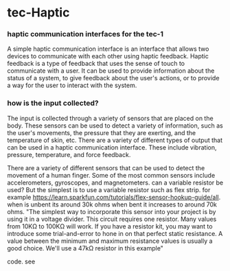 # tec-Haptic

### haptic communication interfaces for the tec-1

A simple haptic communication interface is an interface that allows two devices to communicate with each other using haptic feedback. Haptic feedback is a type of feedback that uses the sense of touch to communicate with a user. It can be used to provide information about the status of a system, to give feedback about the user's actions, or to provide a way for the user to interact with the system.

### how is the input collected?
The input is collected through a variety of sensors that are placed on the body. These sensors can be used to detect a variety of information, such as the user's movements, the pressure that they are exerting, and the temperature of skin, etc. There are a variety of different types of output that can be used in a haptic communication interface. These include vibration, pressure, temperature, and force feedback. 

There are a variety of different sensors that can be used to detect the movement of a human finger. Some of the most common sensors include accelerometers, gyroscopes, and magnetometers. can a variable resistor be used? But the simplest is to use a variable resistor such as flex strip. for example https://learn.sparkfun.com/tutorials/flex-sensor-hookup-guide/all. when is unbent its around 30k ohms when bent it increases to around 70k ohms. "The simplest way to incorporate this sensor into your project is by using it in a voltage divider. This circuit requires one resistor. Many values from 10KΩ to 100KΩ will work. If you have a resistor kit, you may want to introduce some trial-and-error to hone in on that perfect static resistance. A value between the minimum and maximum resistance values is usually a good choice. We'll use a 47kΩ resistor in this example"

code. see 



